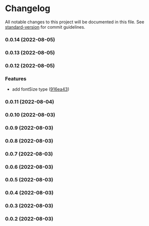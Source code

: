 # Changelog

All notable changes to this project will be documented in this file. See [standard-version](https://github.com/conventional-changelog/standard-version) for commit guidelines.

### 0.0.14 (2022-08-05)

### 0.0.13 (2022-08-05)

### 0.0.12 (2022-08-05)


### Features

* add fontSize type ([916ea43](https://github.com/GDSC-Daejin/design-seed/commit/916ea4319383f39c51f40453644b56b15eecdc1e))

### 0.0.11 (2022-08-04)

### 0.0.10 (2022-08-03)

### 0.0.9 (2022-08-03)

### 0.0.8 (2022-08-03)

### 0.0.7 (2022-08-03)

### 0.0.6 (2022-08-03)

### 0.0.5 (2022-08-03)

### 0.0.4 (2022-08-03)

### 0.0.3 (2022-08-03)

### 0.0.2 (2022-08-03)
